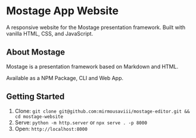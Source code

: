 # Mostage App Website

A responsive website for the Mostage presentation framework. Built with vanilla HTML, CSS, and JavaScript.

## About Mostage

Mostage is a presentation framework based on Markdown and HTML.

Available as a NPM Package, CLI and Web App.

## Getting Started

1. Clone: `git clone git@github.com:mirmousaviii/mostage-editor.git && cd mostage-website`
2. Serve: `python -m http.server` or `npx serve . -p 8000`
3. Open: `http://localhost:8000`
